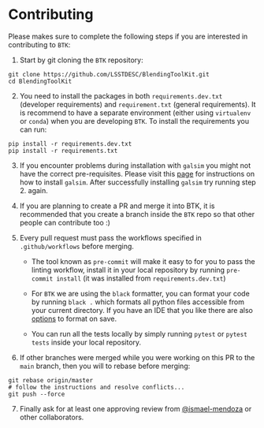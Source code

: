 # Contributing

Please makes sure to complete the following steps if you are interested in contributing to `BTK`: 

1. Start by git cloning the `BTK` repository: 

```
git clone https://github.com/LSSTDESC/BlendingToolKit.git
cd BlendingToolKit
```

2. You need to install the packages in both `requirements.dev.txt` (developer requirements) and `requirement.txt` (general requirements). It is recommend to have a separate environment (either using `virtualenv` or `conda`) when you are developing `BTK`. To install the requirements you can run:

```
pip install -r requirements.dev.txt
pip install -r requirements.txt
```

3. If you encounter problems during installation with `galsim` you might not have the correct pre-requisites. Please visit this [page](https://github.com/GalSim-developers/GalSim/blob/releases/2.2/INSTALL.rst) for instructions on how to install `galsim`. After successfully installing `galsim` try running step 2. again.

4. If you are planning to create a PR and merge it into BTK, it is recommended that you create a branch inside the `BTK` repo so that other people can contribute too :)

4. Every pull request must pass the workflows specified in `.github/workflows` before merging. 

    - The tool known as `pre-commit` will make it easy to for you to pass the linting workflow, install it in your local repository by running `pre-commit install` (it was installed from `requirements.dev.txt`)

    - For `BTK` we are using the `black` formatter, you can format your code by running `black .` which formats all python files accessible from your current directory. If you have an IDE that you like there are also [options](https://black.readthedocs.io/en/stable/editor_integration.html) to format on save.

    - You can run all the tests locally by simply running `pytest` or `pytest tests` inside your local repository.

5. If other branches were merged while you were working on this PR to the `main` branch, then you will to rebase before merging: 

```
git rebase origin/master
# follow the instructions and resolve conflicts...
git push --force
```

7. Finally ask for at least one approving review from [@ismael-mendoza](https://github.com/ismael-mendoza) or other collaborators.
